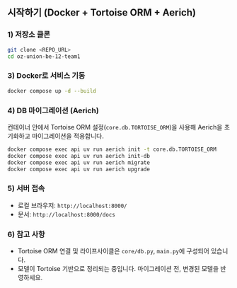 ## 시작하기 (Docker + Tortoise ORM + Aerich)

### 1) 저장소 클론
```bash
git clone <REPO_URL>
cd oz-union-be-12-team1
```

### 3) Docker로 서비스 기동
```bash
docker compose up -d --build
```

### 4) DB 마이그레이션 (Aerich)
컨테이너 안에서 Tortoise ORM 설정(`core.db.TORTOISE_ORM`)을 사용해 Aerich을 초기화하고 마이그레이션을 적용합니다.
```bash
docker compose exec api uv run aerich init -t core.db.TORTOISE_ORM
docker compose exec api uv run aerich init-db
docker compose exec api uv run aerich migrate
docker compose exec api uv run aerich upgrade
```

### 5) 서버 접속
- 로컬 브라우저: `http://localhost:8000/`
- 문서: `http://localhost:8000/docs`

### 6) 참고 사항
- Tortoise ORM 연결 및 라이프사이클은 `core/db.py`, `main.py`에 구성되어 있습니다.
- 모델이 Tortoise 기반으로 정리되는 중입니다. 마이그레이션 전, 변경된 모델을 반영하세요.
